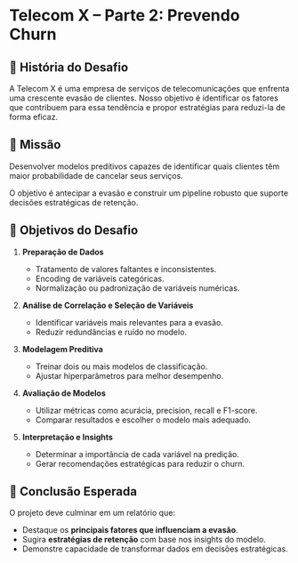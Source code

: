 
# Telecom X – Parte 2: Prevendo Churn

## 📣 História do Desafio
A Telecom X é uma empresa de serviços de telecomunicações que enfrenta uma crescente evasão de clientes. Nosso objetivo é identificar os fatores que contribuem para essa tendência e propor estratégias para reduzi-la de forma eficaz.

## 🎯 Missão
Desenvolver modelos preditivos capazes de identificar quais clientes têm maior probabilidade de cancelar seus serviços.  

O objetivo é antecipar a evasão e construir um pipeline robusto que suporte decisões estratégicas de retenção.

## 🧠 Objetivos do Desafio
1. **Preparação de Dados**  
   - Tratamento de valores faltantes e inconsistentes.  
   - Encoding de variáveis categóricas.  
   - Normalização ou padronização de variáveis numéricas.

2. **Análise de Correlação e Seleção de Variáveis**  
   - Identificar variáveis mais relevantes para a evasão.  
   - Reduzir redundâncias e ruído no modelo.

3. **Modelagem Preditiva**  
   - Treinar dois ou mais modelos de classificação.  
   - Ajustar hiperparâmetros para melhor desempenho.

4. **Avaliação de Modelos**  
   - Utilizar métricas como acurácia, precision, recall e F1-score.  
   - Comparar resultados e escolher o modelo mais adequado.

5. **Interpretação e Insights**  
   - Determinar a importância de cada variável na predição.  
   - Gerar recomendações estratégicas para reduzir o churn.

## 📌 Conclusão Esperada
O projeto deve culminar em um relatório que:
- Destaque os **principais fatores que influenciam a evasão**.  
- Sugira **estratégias de retenção** com base nos insights do modelo.  
- Demonstre capacidade de transformar dados em decisões estratégicas.
